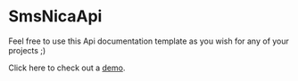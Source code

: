 SmsNicaApi
==========

Feel free to use this Api documentation template as you wish for any of your projects ;)

Click here to check out a <a href="https://www.smsnica.com/developers" target="_blank">demo</a>.
